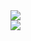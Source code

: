 
<div align="left"> <img src="https://metrics.lecoq.io/iamwuz?template=classic&config.timezone=Asia%2FShanghai"> </div>
<div align="bottom"> <img src="https://visitor-badge.glitch.me/badge?page_id=sun0225SUN" /> </div>

<!--
**iamwuz/iamwuz** is a ✨ _special_ ✨ repository because its `README.md` (this file) appears on your GitHub profile.

Here are some ideas to get you started:
### Hi there 👋
- 🔭 I’m currently working on ...
- 🌱 I’m currently learning ...
- 👯 I’m looking to collaborate on ...
- 🤔 I’m looking for help with ...
- 💬 Ask me about ...
- 📫 How to reach me: ...
- 😄 Pronouns: ...
- ⚡ Fun fact: ...
-->
